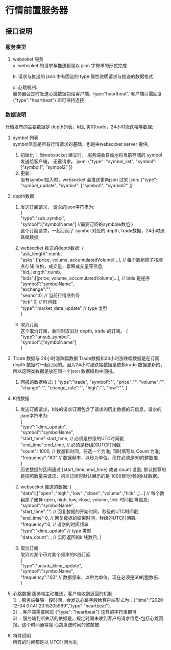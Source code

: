 # 行情前置服务器

## 接口说明

### 服务类型

1. websoket 服务  
   a. websoket 的请求与推送都是以 json 字符串的形式完成. 

   b. 请求与推送的 json 中有固定的 type 属性说明请求与推送的数据格式.

   c. 心跳机制:  
    服务器会定时发送心跳数据包给客户端，type:"heartbeat", 客户端只需回复 {"type":"heartbeat"} 即可保持连接.


### 数据说明
行情发布的主要数据是 depth列表，k线, 实时trade，24小时涨跌幅等数据;

1. symbol 列表  
   symbol信息是所有行情请求的基础，也是由websocket server 提供。
   1) 初始化： 当websocket 建立时， 服务端会自动地将当前存储的 symbol 发送给客户端， 无需请求。 
        json: {"type": "symbol_list", "symbol": ["symbol1", "symbol2" ]}
   2) 更新:  
       当有symbol加入时，websocket 会推送更新json 过来
       json: {"type": "symbol_update", "symbol": ["symbol1", "symbol2" ]}

2. depth数据 
    1) 发送订阅请求， 请求的json字符串为:  
    {  
        "type":"sub_symbol",  
        "symbol":["symbolName"]  //需要订阅的symbole数组
    }  
    这个订阅请求，一起订阅了 symbol 对应的 depth, trade数据，24小时涨跌幅数据; 

    2) websocket 推送的depth数据:
    {  
        "ask_length":numb,  
        "asks":[[price, volume, accumulatedVolume]...],  // 每个数组原子按顺序存储 价格，成交量，累积成交量等信息;  
        "bid_length":numb,  
        "bids":[[price, volume, accumulatedVolume]...],  // bids 是逆序
        "symbol":"symbolName",  
        "exchange":"",  
        "seqno":0,  // 当前行情序列号  
        "tick":0,   // 时间戳  
        "type":"market_data_update"     // type 类型   
    }

    3) 取消订阅  
       这个取消订阅，会同时取消对 depth, trade 的订阅。
    {  
        "type":"unsub_symbol",  
        "symbol":["symbolName"]   
    }

3. Trade 数据与 24小时涨跌幅数据
    Trade数据和24小时涨跌幅数据是在订阅 depth 数据时一起订阅的。因为24小时涨跌幅数据是依赖trade 数据更新的，所以这两类数据是放在同一个json 数据结构中回报。  
    1)  回报的数据格式:
    {
        "type":"trade",
        "symbol":"",
        "price":"",
        "volume":"",
        "change":"",
        "change_rate":"",
        "high":"",
        "low":"",
    }



4. K线数据
    1) 发送订阅请求，k线的请求订阅包含了请求的历史数据的元信息，请求的json字符串为:     
    {   
        "type":"kline_update",    
        "symbol":"symbolName",  
        "start_time":start_time,    // 必须是秒级的UTC时间戳   
        "end_time":end_time,        // 必须是秒级的UTC时间戳  
        "count": 1000,              // 数量和时间，任选一个为准; 同时填写以 Count 为准;  
        "frequency":"60"            // 数据频率，以秒为单位，现在必须是60的整数倍.  
    }  
    历史数据的区间通过 [start_time, end_time] 或者 count 设置; 默认推荐的是按照数量来请求，初次订阅时默认展示的是 1000根1分频的k线数据。

    2) websocket 推送的数据:
    {  
        "data":[["open":,"high":,"low":,"close":,"volume":,"tick":,]...]  // 每个数组原子储存 open, high, low, close, volume, tick-时间戳 等信息;
        "symbol":"symbolName",    
        "start_time":"",    // 回复数据的开始时间，秒级的UTC时间戳   
        "end_time":0,       // 回复数据的结束时间，秒级的UTC时间戳   
        "frequency":0,      // 请求的时间频率  
        "type":"kline_update"     // type 类型   
        "data_count": ;     // 实际返回的k 线数目;
    }    
    3) 取消订阅  
        取消对某个币对某个频率的K线订阅  
    {   
        "type":"unsub_kline_update",    
        "symbol":"symbolName",  
        "frequency":"60"            // 数据频率，以秒为单位，现在必须是60的整数倍.  
    }    

5. 心跳数据
    服务端主动推送，客户端收到返回的机制  
    1）. 服务端每隔一段时间，会发送心跳字段给客户端形式为：{"time":"2020-12-04 07:41:20.15205969","type":"heartbeat"}.  
    2）. 客户端需要回应  {"type": "heartbeat"} 这样的字符串即可.  
    3）. 服务端判断失活的依据是，规定时间未收到客户的请求信息-包括心跳回报，这个时间通常是 心跳发送时间的整数被.

6. 特殊说明  
    所有的时间都是以 UTC时间为准;
   
    
